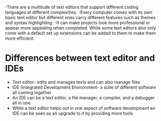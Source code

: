 -There are a multitude of text editors that support different coding languages at different complexities. 
-Every computer comes with its own basic text editor but different ones carry different features such as themes and syntax highlighting. 
-It can make projects look more professional or appear more appealing when completed. While some text editors also only come with a default set up extensions can be added to them to make them more efficient. 
# Differences between text editor and IDEs

- Text editor- edits and manages texts and can also manage files
- IDE (Integrated Development Environment- a suite of different software all coming together
- An IDE can be a text editor, a file manager, a compiler, and a debugger all in one
- While a text editor helps out in one aspect of software development an IDE can be seen as an upgrade to it by providing more tools
